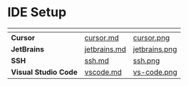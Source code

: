 # IDE Setup

<table data-card-size="large" data-view="cards"><thead><tr><th></th><th data-hidden data-card-target data-type="content-ref"></th><th data-hidden data-card-cover data-type="files"></th></tr></thead><tbody><tr><td><strong>Cursor</strong></td><td><a href="cursor.md">cursor.md</a></td><td><a href="./../../.gitbook/assets/cursor.png">cursor.png</a></td></tr><tr><td><strong>JetBrains</strong></td><td><a href="jetbrains.md">jetbrains.md</a></td><td><a href="./../../.gitbook/assets/jetbrains.png">jetbrains.png</a></td></tr><tr><td><strong>SSH</strong></td><td><a href="ssh.md">ssh.md</a></td><td><a href="./../../.gitbook/assets/ssh.png">ssh.png</a></td></tr><tr><td><strong>Visual Studio Code</strong></td><td><a href="vscode.md">vscode.md</a></td><td><a href="./../../.gitbook/assets/vs-code.png">vs-code.png</a></td></tr></tbody></table>
